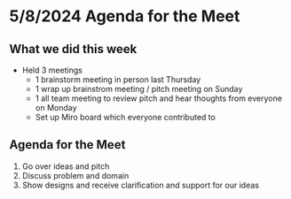# 5/8/2024 Agenda for the Meet

## What we did this week

* Held 3 meetings
  * 1 brainstorm meeting in person last Thursday
  * 1 wrap up brainstrom meeting / pitch meeting on Sunday
  * 1 all team meeting to review pitch and hear thoughts from everyone on Monday
  * Set up Miro board which everyone contributed to
 
## Agenda for the Meet
1. Go over ideas and pitch
2. Discuss problem and domain
3. Show designs and receive clarification and support for our ideas

